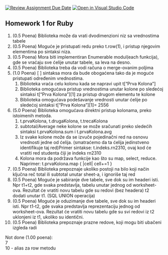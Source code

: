 [![Review Assignment Due Date](https://classroom.github.com/assets/deadline-readme-button-24ddc0f5d75046c5622901739e7c5dd533143b0c8e959d652212380cedb1ea36.svg)](https://classroom.github.com/a/fEPmcCYd)
[![Open in Visual Studio Code](https://classroom.github.com/assets/open-in-vscode-718a45dd9cf7e7f842a935f5ebbe5719a5e09af4491e668f4dbf3b35d5cca122.svg)](https://classroom.github.com/online_ide?assignment_repo_id=12896581&assignment_repo_type=AssignmentRepo)

## Homework 1 for Ruby

1. (0.5 Poena) Biblioteka može da vrati dvodimenzioni niz sa vrednostima tabele
2. (0.5 Poena) Moguće je pristupati redu preko t.row(1), i pristup njegovim elementima po sintaksi niza.
3. (0.5 Poena) Mora biti implementiran Enumerable modul(each funkcija), gde se vraćaju sve ćelije unutar tabele, sa leva na desno.
4. (0.5 Poena) Biblioteka treba da vodi računa o merge-ovanim poljima
5. (1.0 Poena) [ ] sintaksa mora da bude obogaćena tako da je moguće pristupati određenim vrednostima.
    1. Biblioteka vraća celu kolonu kada se napravi upit t[“Prva Kolona”]
    2. Biblioteka omogućava pristup vrednostima unutar kolone po sledećoj sintaksi t[“Prva Kolona”][1] za pristup drugom elementu te kolone
    3. Biblioteka omogućava podešavanje vrednosti unutar ćelije po sledećoj sintaksi t[“Prva Kolona”][1]= 2556
6. (5.0 Poena) Biblioteka omogućava direktni pristup kolonama, preko istoimenih metoda.
    1. t.prvaKolona, t.drugaKolona, t.trecaKolona
    2. subtotal/Average neke kolone se može sračunati preko sledećih sintaksi t.prvaKolona.sum i t.prvaKolona.avg
    3. Iz svake kolone može da se izvuče pojedinačni red na osnovu vrednosti jedne od ćelija. (smatraćemo da ta ćelija jedinstveno identifikuje taj red)Primer sintakse: t.indeks.rn2310, ovaj kod će vratiti red studenta čiji je indeks rn2310
    4. Kolona mora da podržava funkcije kao što su map, select, reduce. Naprimer: t.prvaKolona.map { |cell| cell+=1 }
7. (0.5 Poena) Biblioteka prepoznaje ukoliko postoji na bilo koji način ključna reč total ili subtotal unutar sheet-a, i ignoriše taj red
8. (0.5 Poena) Moguće je sabiranje dve tabele, sve dok su im headeri isti. Npr t1+t2, gde svaka predstavlja, tabelu unutar jednog od worksheet-ova. Rezultat će vratiti novu tabelu gde su redovi (bez headera) t2 dodati unutar t1. (SQL UNION operacija)
9. (0.5 Poena) Moguće je oduzimanje dve tabele, sve dok su im headeri isti. Npr t1-t2, gde svaka predstavlja reprezentaciju jednog od worksheet-ova. Rezultat će vratiti novu tabelu gde su svi redovi iz t2 uklonjeni iz t1, ukoliko su identični.
10. (0.5 Poena) Biblioteka prepoznaje prazne redove, koji mogu biti ubačeni izgleda radi

Not done (1.00 poena): <br>
7   <br>
10  - alias za row metodu

